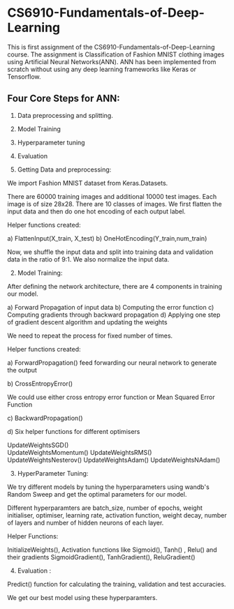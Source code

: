 # CS6910-Fundamentals-of-Deep-Learning

This is first assignment of the CS6910-Fundamentals-of-Deep-Learning course. The assignment is Classification of Fashion MNIST clothing images using Artificial Neural 
Networks(ANN).   ANN has been  implemented from scratch without using any deep learning frameworks like Keras or Tensorflow.


## Four Core Steps for ANN:

1) Data preprocessing and splitting.
2) Model Training
3) Hyperparameter tuning
4) Evaluation

1) Getting Data and preprocessing:

We import Fashion MNIST dataset from Keras.Datasets. 

There are 60000 training images and additional 10000 test images. Each image is of size 28x28. There are 10 classes of images.
We first flatten the input data and then do one hot encoding of each output label.

Helper functions created:

a) FlattenInput(X_train, X_test)
b) OneHotEncoding(Y_train,num_train)

Now, we shuffle the input data and split into training data and validation data in the ratio of 9:1. We also normalize the input data.


2) Model Training:

After defining the network architecture, there are 4 components in training our model.

a) Forward Propagation of input data
b) Computing the error function
c) Computing gradients through backward propagation
d) Applying one step of gradient descent algorithm and updating the weights 

We need to repeat the process for fixed number of times.

Helper functions created:

a) ForwardPropagation()
 feed forwarding our neural network to generate the output
 
b) CrossEntropyError()

We could use either cross entropy error function or Mean Squared Error Function

c) BackwardPropagation()

d) Six helper functions for different optimisers

UpdateWeightsSGD()   
UpdateWeightsMomentum()
UpdateWeightsRMS()
UpdateWeightsNesterov()
UpdateWeightsAdam()
UpdateWeightsNAdam()


3) HyperParameter Tuning:

We try different models by tuning the hyperparameters using wandb's Random Sweep and get the optimal parameters for our model.

Different hyperparamters are batch_size, number of epochs, weight initialiser, optimiser, learning rate, activation function, weight decay, number of layers and number of hidden neurons of each layer.

Helper Functions: 

InitializeWeights(),  Activation functions like Sigmoid(), Tanh() , Relu() and their gradients SigmoidGradient(), TanhGradient(), ReluGradient()




4) Evaluation :

Predict() function for calculating the training, validation and test accuracies.

We get our best model using these hyperparamters.





